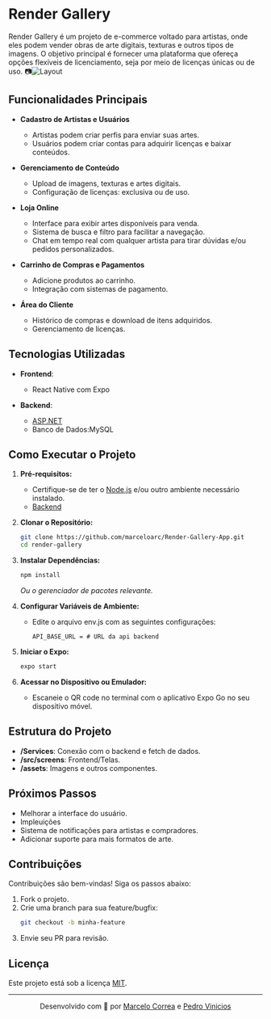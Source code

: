 # Render Gallery

Render Gallery é um projeto de e-commerce voltado para artistas, onde eles podem vender obras de arte digitais, texturas e outros tipos de imagens. O objetivo principal é fornecer uma plataforma que ofereça opções flexíveis de licenciamento, seja por meio de licenças únicas ou de uso.
📷![Layout](assets/demo.png)
## Funcionalidades Principais

- **Cadastro de Artistas e Usuários**
  - Artistas podem criar perfis para enviar suas artes.
  - Usuários podem criar contas para adquirir licenças e baixar conteúdos.

- **Gerenciamento de Conteúdo**
  - Upload de imagens, texturas e artes digitais.
  - Configuração de licenças: exclusiva ou de uso.

- **Loja Online**
  - Interface para exibir artes disponíveis para venda.
  - Sistema de busca e filtro para facilitar a navegação.
  - Chat em tempo real com qualquer artista para tirar dúvidas e/ou pedidos personalizados.

- **Carrinho de Compras e Pagamentos**
  - Adicione produtos ao carrinho.
  - Integração com sistemas de pagamento.

- **Área do Cliente**
  - Histórico de compras e download de itens adquiridos.
  - Gerenciamento de licenças.

## Tecnologias Utilizadas

- **Frontend**: 
  - React Native com Expo

- **Backend**: 
  - [ASP.NET](https://github.com/marceloarc/RenderGalleryRazor)
  - Banco de Dados:MySQL


## Como Executar o Projeto

1. **Pré-requisitos:**
   - Certifique-se de ter o [Node.js](https://nodejs.org/) e/ou outro ambiente necessário instalado.
   - [Backend](https://github.com/marceloarc/RenderGalleryRazor)

2. **Clonar o Repositório:**
   ```bash
   git clone https://github.com/marceloarc/Render-Gallery-App.git
   cd render-gallery
   ```

3. **Instalar Dependências:**
   ```bash
   npm install
   ```
   _Ou o gerenciador de pacotes relevante._

4. **Configurar Variáveis de Ambiente:**
   - Edite o arquivo env.js com as seguintes configurações:
     ```env
     API_BASE_URL = # URL da api backend
     ```

5. **Iniciar o Expo:**
   ```bash
   expo start
   ```

6. **Acessar no Dispositivo ou Emulador:**
   - Escaneie o QR code no terminal com o aplicativo Expo Go no seu dispositivo móvel.

## Estrutura do Projeto

- **/Services**: Conexão com o backend e fetch de dados.
- **/src/screens**: Frontend/Telas.
- **/assets**: Imagens e outros componentes.

## Próximos Passos

- Melhorar a interface do usuário.
- Impleuições
- Sistema de notificações para artistas e compradores.
- Adicionar suporte para mais formatos de arte.
## Contribuições

Contribuições são bem-vindas! Siga os passos abaixo:

1. Fork o projeto.
2. Crie uma branch para sua feature/bugfix:
   ```bash
   git checkout -b minha-feature
   ```
3. Envie seu PR para revisão.

## Licença

Este projeto está sob a licença [MIT](LICENSE).

---

<div align="center">Desenvolvido com 💖 por <a href="https://github.com/marceloarc">Marcelo Correa</a> e <a href="https://github.com/PedroVinicioss">Pedro Vinicios</a> </div>


